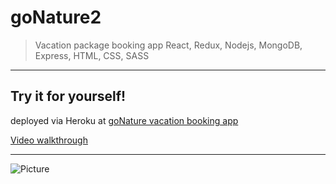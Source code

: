 # goNature2
> Vacation package booking app
> React, Redux, Nodejs, MongoDB, Express, HTML, CSS, SASS

<hr>

## Try it for yourself!
deployed via Heroku at [goNature vacation booking app](https://gonature.herokuapp.com/)  

[Video walkthrough](https://www.youtube.com/watch?v=E4aMTX9xoF4)

<hr>

![Picture](https://firebasestorage.googleapis.com/v0/b/gonature-a4df6.appspot.com/o/markup-images%2FgoNature-mockup-w.jpg?alt=media&token=7f7d25c5-584b-45e5-9732-57e7335eef55)
